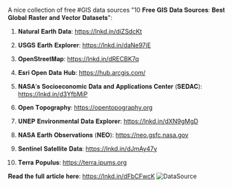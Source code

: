 A nice collection of free #GIS data sources "10 𝐅𝐫𝐞𝐞 𝐆𝐈𝐒 𝐃𝐚𝐭𝐚 𝐒𝐨𝐮𝐫𝐜𝐞𝐬: 𝐁𝐞𝐬𝐭 𝐆𝐥𝐨𝐛𝐚𝐥 𝐑𝐚𝐬𝐭𝐞𝐫 𝐚𝐧𝐝 𝐕𝐞𝐜𝐭𝐨𝐫 𝐃𝐚𝐭𝐚𝐬𝐞𝐭𝐬":

1. 𝐍𝐚𝐭𝐮𝐫𝐚𝐥 𝐄𝐚𝐫𝐭𝐡 𝐃𝐚𝐭𝐚: https://lnkd.in/diZSdcKt

2. 𝐔𝐒𝐆𝐒 𝐄𝐚𝐫𝐭𝐡 𝐄𝐱𝐩𝐥𝐨𝐫𝐞𝐫: https://lnkd.in/daNe97jE

3. 𝐎𝐩𝐞𝐧𝐒𝐭𝐫𝐞𝐞𝐭𝐌𝐚𝐩: https://lnkd.in/dRECBK7q

4. 𝐄𝐬𝐫𝐢 𝐎𝐩𝐞𝐧 𝐃𝐚𝐭𝐚 𝐇𝐮𝐛: https://hub.arcgis.com/

5. 𝐍𝐀𝐒𝐀’𝐬 𝐒𝐨𝐜𝐢𝐨𝐞𝐜𝐨𝐧𝐨𝐦𝐢𝐜 𝐃𝐚𝐭𝐚 𝐚𝐧𝐝 𝐀𝐩𝐩𝐥𝐢𝐜𝐚𝐭𝐢𝐨𝐧𝐬 𝐂𝐞𝐧𝐭𝐞𝐫 (𝐒𝐄𝐃𝐀𝐂): https://lnkd.in/d3YfbMiP

6. 𝐎𝐩𝐞𝐧 𝐓𝐨𝐩𝐨𝐠𝐫𝐚𝐩𝐡𝐲: https://opentopography.org

7. 𝐔𝐍𝐄𝐏 𝐄𝐧𝐯𝐢𝐫𝐨𝐧𝐦𝐞𝐧𝐭𝐚𝐥 𝐃𝐚𝐭𝐚 𝐄𝐱𝐩𝐥𝐨𝐫𝐞𝐫: https://lnkd.in/dXN9gMgD

8. 𝐍𝐀𝐒𝐀 𝐄𝐚𝐫𝐭𝐡 𝐎𝐛𝐬𝐞𝐫𝐯𝐚𝐭𝐢𝐨𝐧𝐬 (𝐍𝐄𝐎): https://neo.gsfc.nasa.gov

9. 𝐒𝐞𝐧𝐭𝐢𝐧𝐞𝐥 𝐒𝐚𝐭𝐞𝐥𝐥𝐢𝐭𝐞 𝐃𝐚𝐭𝐚: https://lnkd.in/dJmAy47y

10. 𝐓𝐞𝐫𝐫𝐚 𝐏𝐨𝐩𝐮𝐥𝐮𝐬: https://terra.ipums.org

𝐑𝐞𝐚𝐝 𝐭𝐡𝐞 𝐟𝐮𝐥𝐥 𝐚𝐫𝐭𝐢𝐜𝐥𝐞 𝐡𝐞𝐫𝐞: https://lnkd.in/dFbCFwcK
![DataSource](https://github.com/gulabpatel/AIAg/blob/main/GIS_datasource.jpg?raw=true)
